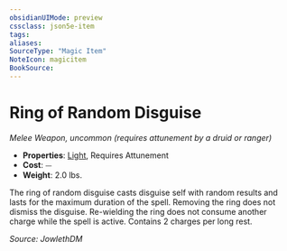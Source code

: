```yaml
---
obsidianUIMode: preview
cssclass: json5e-item
tags:
aliases:
SourceType: "Magic Item"
NoteIcon: magicitem
BookSource:
---
```




# Ring of Random Disguise
*Melee Weapon, uncommon (requires attunement by a druid or ranger)*  

- **Properties**: [Light](/2-Mechanics/CLI/rules/item-properties.md#Light), Requires Attunement
- **Cost**: ⏤
- **Weight**: 2.0 lbs.

The ring of random disguise casts disguise self with random results and lasts for the maximum duration of the spell. Removing the ring does not dismiss the disguise. Re-wielding the ring does not consume another charge while the spell is active. Contains 2 charges per long rest.

*Source: JowlethDM*